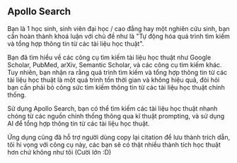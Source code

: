 ## Apollo Search

Bạn là 1 học sinh, sinh viên đại học / cao đẳng hay một nghiên cứu sinh, bạn cần hoàn thành khoá luận với chủ đề như là "Tự động hóa quá trình tìm kiếm và tổng hợp thông tin từ các tài liệu học thuật".

Bạn đã tìm hiểu về các công cụ tìm kiếm tài liệu học thuật như Google Scholar, PubMed, arXiv, Semantic Scholar, và các công cụ tìm kiếm khác. Tuy nhiên, bạn nhận ra rằng quá trình tìm kiếm và tổng hợp thông tin từ các tài liệu học thuật là một quá trình tốn thời gian và không hiệu quả, đòi hỏi bạn cần phải bỏ công sức tìm kiếm thông tin từ các tài liệu học thuật chính thống.

Sử dụng Apollo Search, bạn có thể tìm kiếm các tài liệu học thuật nhanh chóng từ các nguồn chính thống thông qua kĩ thuật prompting, và sử dụng AI để tổng hợp thông tin từ các tài liệu học thuật.

Ứng dụng cũng đã hỗ trợ người dùng copy lại citation để lưu thành trích dẫn, tôi hi vọng với công cụ này, các bạn sẽ có thật nhiều thành tích học thuật hơn chứ không như tôi (Cười lớn :D)

